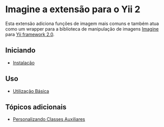 Imagine a extensão para o Yii 2
===========================

Esta extensão adiciona funções de imagem mais comuns e também atua como um wrapper para a biblioteca de manipulação de imagens [Imagine](https://imagine.readthedocs.org/) para [Yii framework 2.0](https://www.yiiframework.com).

Iniciando
---------------

* [Instalação](installation.md)

Uso
----- 

* [Utilização Básica](basic-usage.md)

Tópicos adicionais
-----------------

* [Personalizando Classes Auxiliares](customizing-helper-classes.md)
